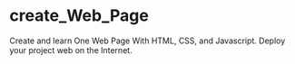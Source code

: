 # create_Web_Page
Create and learn One Web Page With HTML, CSS, and Javascript.  Deploy your project web on the Internet. 
